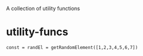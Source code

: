 A collection of utility functions

# utility-funcs

```
const = randEl = getRandomElement([1,2,3,4,5,6,7])
```

